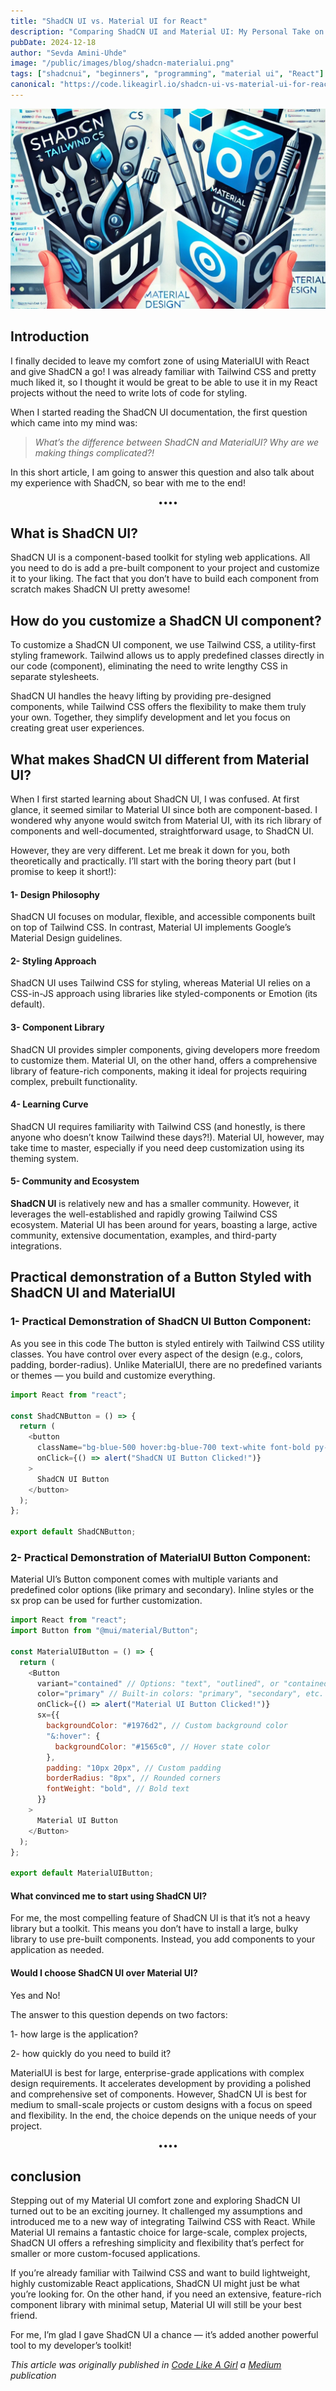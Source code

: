 ```yaml
---
title: "ShadCN UI vs. Material UI for React"
description: "Comparing ShadCN UI and Material UI: My Personal Take on these Modern Styling Tools"
pubDate: 2024-12-18
author: "Sevda Amini-Uhde"
image: "/public/images/blog/shadcn-materialui.png"
tags: ["shadcnui", "beginners", "programming", "material ui", "React"]
canonical: "https://code.likeagirl.io/shadcn-ui-vs-material-ui-for-react-694bad9b0be3"
---
```


![AI generated image comparing shadcnui and materialui in a symbolic way](/public/images/blog/shadcn-materialui.png)

## Introduction

I finally decided to leave my comfort zone of using MaterialUI with React and give ShadCN a go! I was already familiar with Tailwind CSS and pretty much liked it, so I thought it would be great to be able to use it in my React projects without the need to write lots of code for styling.

When I started reading the ShadCN UI documentation, the first question which came into my mind was:

> _What’s the difference between ShadCN and MaterialUI? Why are we making things complicated?!_

In this short article, I am going to answer this question and also talk about my experience with ShadCN, so bear with me to the end!

<div style="text-align: center;">••••</div>

## What is ShadCN UI?

ShadCN UI is a component-based toolkit for styling web applications. All you need to do is add a pre-built component to your project and customize it to your liking. The fact that you don’t have to build each component from scratch makes ShadCN UI pretty awesome!

## How do you customize a ShadCN UI component?

To customize a ShadCN UI component, we use Tailwind CSS, a utility-first styling framework. Tailwind allows us to apply predefined classes directly in our code (component), eliminating the need to write lengthy CSS in separate stylesheets.

ShadCN UI handles the heavy lifting by providing pre-designed components, while Tailwind CSS offers the flexibility to make them truly your own. Together, they simplify development and let you focus on creating great user experiences.

## What makes ShadCN UI different from Material UI?

When I first started learning about ShadCN UI, I was confused. At first glance, it seemed similar to Material UI since both are component-based. I wondered why anyone would switch from Material UI, with its rich library of components and well-documented, straightforward usage, to ShadCN UI.

However, they are very different. Let me break it down for you, both theoretically and practically. I’ll start with the boring theory part (but I promise to keep it short!):

#### 1- Design Philosophy

ShadCN UI focuses on modular, flexible, and accessible components built on top of Tailwind CSS. In contrast, Material UI implements Google’s Material Design guidelines.

#### 2- Styling Approach

ShadCN UI uses Tailwind CSS for styling, whereas Material UI relies on a CSS-in-JS approach using libraries like styled-components or Emotion (its default).

#### 3- Component Library

ShadCN UI provides simpler components, giving developers more freedom to customize them. Material UI, on the other hand, offers a comprehensive library of feature-rich components, making it ideal for projects requiring complex, prebuilt functionality.

#### 4- Learning Curve

ShadCN UI requires familiarity with Tailwind CSS (and honestly, is there anyone who doesn’t know Tailwind these days?!). Material UI, however, may take time to master, especially if you need deep customization using its theming system.

#### 5- Community and Ecosystem

**ShadCN UI** is relatively new and has a smaller community. However, it leverages the well-established and rapidly growing Tailwind CSS ecosystem. Material UI has been around for years, boasting a large, active community, extensive documentation, examples, and third-party integrations.

## Practical demonstration of a Button Styled with ShadCN UI and MaterialUI

### 1- Practical Demonstration of ShadCN UI Button Component:

As you see in this code The button is styled entirely with Tailwind CSS utility classes. You have control over every aspect of the design (e.g., colors, padding, border-radius). Unlike MaterialUI, there are no predefined variants or themes — you build and customize everything.

```javascript
import React from "react";

const ShadCNButton = () => {
  return (
    <button
      className="bg-blue-500 hover:bg-blue-700 text-white font-bold py-2 px-4 rounded"
      onClick={() => alert("ShadCN UI Button Clicked!")}
    >
      ShadCN UI Button
    </button>
  );
};

export default ShadCNButton;
```

### 2- Practical Demonstration of MaterialUI Button Component:

Material UI’s Button component comes with multiple variants and predefined color options (like primary and secondary). Inline styles or the sx prop can be used for further customization.

```javascript
import React from "react";
import Button from "@mui/material/Button";

const MaterialUIButton = () => {
  return (
    <Button
      variant="contained" // Options: "text", "outlined", or "contained"
      color="primary" // Built-in colors: "primary", "secondary", etc.
      onClick={() => alert("Material UI Button Clicked!")}
      sx={{
        backgroundColor: "#1976d2", // Custom background color
        "&:hover": {
          backgroundColor: "#1565c0", // Hover state color
        },
        padding: "10px 20px", // Custom padding
        borderRadius: "8px", // Rounded corners
        fontWeight: "bold", // Bold text
      }}
    >
      Material UI Button
    </Button>
  );
};

export default MaterialUIButton;
```

#### What convinced me to start using ShadCN UI?

For me, the most compelling feature of ShadCN UI is that it’s not a heavy library but a toolkit. This means you don’t have to install a large, bulky library to use pre-built components. Instead, you add components to your application as needed.

#### Would I choose ShadCN UI over Material UI?

Yes and No!

The answer to this question depends on two factors:

1- how large is the application?

2- how quickly do you need to build it?

MaterialUI is best for large, enterprise-grade applications with complex design requirements. It accelerates development by providing a polished and comprehensive set of components. However, ShadCN UI is best for medium to small-scale projects or custom designs with a focus on speed and flexibility. In the end, the choice depends on the unique needs of your project.

<div style="text-align: center;">••••</div>

## conclusion

Stepping out of my Material UI comfort zone and exploring ShadCN UI turned out to be an exciting journey. It challenged my assumptions and introduced me to a new way of integrating Tailwind CSS with React. While Material UI remains a fantastic choice for large-scale, complex projects, ShadCN UI offers a refreshing simplicity and flexibility that’s perfect for smaller or more custom-focused applications.

If you’re already familiar with Tailwind CSS and want to build lightweight, highly customizable React applications, ShadCN UI might just be what you’re looking for. On the other hand, if you need an extensive, feature-rich component library with minimal setup, Material UI will still be your best friend.

For me, I’m glad I gave ShadCN UI a chance — it’s added another powerful tool to my developer’s toolkit!

_This article was originally published in [Code Like A Girl](https://code.likeagirl.io/) a [Medium](https://medium.com/code-like-a-girl/shadcn-ui-vs-material-ui-for-react-694bad9b0be3) publication_
